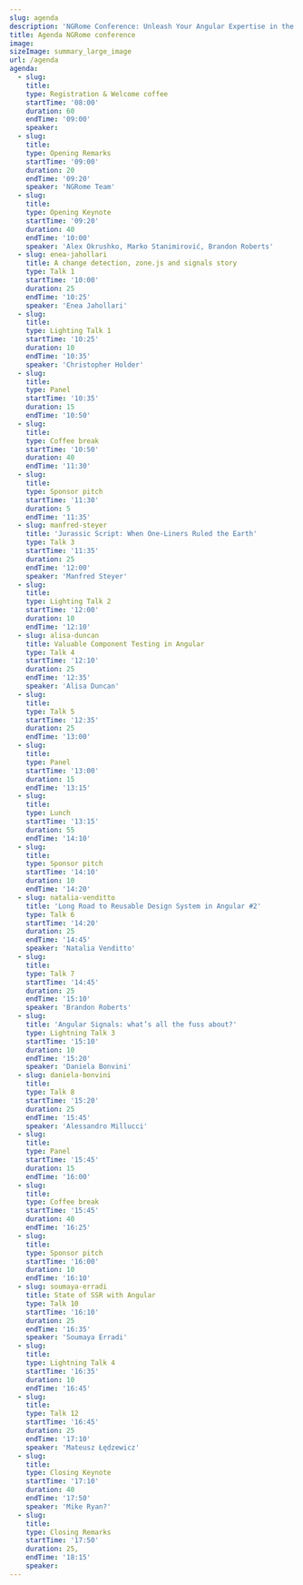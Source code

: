 ```yaml
---
slug: agenda
description: 'NGRome Conference: Unleash Your Angular Expertise in the Eternal City! Connect with industry experts and network with fellow enthusiasts. June 27, 2024 / Rome, Italy'
title: Agenda NGRome conference 
image: 
sizeImage: summary_large_image
url: /agenda
agenda:
  - slug: 
    title: 
    type: Registration & Welcome coffee
    startTime: '08:00'
    duration: 60
    endTime: '09:00'
    speaker: 
  - slug: 
    title: 
    type: Opening Remarks
    startTime: '09:00'
    duration: 20
    endTime: '09:20'
    speaker: 'NGRome Team'
  - slug: 
    title: 
    type: Opening Keynote
    startTime: '09:20'
    duration: 40
    endTime: '10:00'
    speaker: 'Alex Okrushko, Marko Stanimirović, Brandon Roberts'
  - slug: enea-jahollari
    title: A change detection, zone.js and signals story
    type: Talk 1
    startTime: '10:00'
    duration: 25
    endTime: '10:25'
    speaker: 'Enea Jahollari'
  - slug: 
    title: 
    type: Lighting Talk 1
    startTime: '10:25'
    duration: 10
    endTime: '10:35'
    speaker: 'Christopher Holder'
  - slug: 
    title: 
    type: Panel
    startTime: '10:35'
    duration: 15
    endTime: '10:50'
  - slug: 
    title: 
    type: Coffee break
    startTime: '10:50'
    duration: 40
    endTime: '11:30'
  - slug: 
    title: 
    type: Sponsor pitch
    startTime: '11:30'
    duration: 5
    endTime: '11:35'
  - slug: manfred-steyer
    title: 'Jurassic Script: When One-Liners Ruled the Earth'
    type: Talk 3
    startTime: '11:35'
    duration: 25
    endTime: '12:00'
    speaker: 'Manfred Steyer'
  - slug: 
    title: 
    type: Lighting Talk 2
    startTime: '12:00'
    duration: 10
    endTime: '12:10'
  - slug: alisa-duncan
    title: Valuable Component Testing in Angular
    type: Talk 4
    startTime: '12:10'
    duration: 25
    endTime: '12:35'
    speaker: 'Alisa Duncan'
  - slug: 
    title: 
    type: Talk 5
    startTime: '12:35'
    duration: 25
    endTime: '13:00'
  - slug: 
    title: 
    type: Panel
    startTime: '13:00'
    duration: 15
    endTime: '13:15'
  - slug: 
    title: 
    type: Lunch
    startTime: '13:15'
    duration: 55
    endTime: '14:10'
  - slug: 
    title: 
    type: Sponsor pitch
    startTime: '14:10'
    duration: 10
    endTime: '14:20'
  - slug: natalia-venditto
    title: 'Long Road to Reusable Design System in Angular #2'
    type: Talk 6
    startTime: '14:20'
    duration: 25
    endTime: '14:45'
    speaker: 'Natalia Venditto'
  - slug: 
    title: 
    type: Talk 7
    startTime: '14:45'
    duration: 25
    endTime: '15:10'
    speaker: 'Brandon Roberts'
  - slug: 
    title: 'Angular Signals: what’s all the fuss about?'
    type: Lightning Talk 3
    startTime: '15:10'
    duration: 10
    endTime: '15:20'
    speaker: 'Daniela Bonvini'
  - slug: daniela-bonvini
    title: 
    type: Talk 8
    startTime: '15:20'
    duration: 25
    endTime: '15:45'
    speaker: 'Alessandro Millucci'
  - slug: 
    title: 
    type: Panel
    startTime: '15:45'
    duration: 15
    endTime: '16:00'
  - slug: 
    title: 
    type: Coffee break
    startTime: '15:45'
    duration: 40
    endTime: '16:25'
  - slug: 
    title: 
    type: Sponsor pitch
    startTime: '16:00'
    duration: 10
    endTime: '16:10'
  - slug: soumaya-erradi
    title: State of SSR with Angular
    type: Talk 10
    startTime: '16:10'
    duration: 25
    endTime: '16:35'
    speaker: 'Soumaya Erradi'
  - slug: 
    title: 
    type: Lightning Talk 4
    startTime: '16:35'
    duration: 10
    endTime: '16:45'
  - slug: 
    title: 
    type: Talk 12
    startTime: '16:45'
    duration: 25
    endTime: '17:10'
    speaker: 'Mateusz Łędzewicz'
  - slug: 
    title: 
    type: Closing Keynote
    startTime: '17:10'
    duration: 40
    endTime: '17:50'
    speaker: 'Mike Ryan?'
  - slug: 
    title: 
    type: Closing Remarks
    startTime: '17:50'
    duration: 25,
    endTime: '18:15'
    speaker: 
---
```

